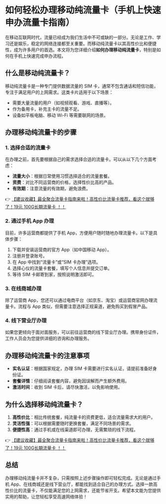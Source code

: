 # 如何轻松办理移动纯流量卡（手机上快速申办流量卡指南）

在移动互联网时代，流量已经成为我们生活中不可或缺的一部分。无论是工作、学习还是娱乐，稳定的网络连接都至关重要。而移动纯流量卡以其高性价比和便捷性，成为许多用户的首选。本文将为您详细介绍**如何办理移动纯流量卡**，特别是如何在手机上快速完成申办流程。

## 什么是移动纯流量卡？

移动纯流量卡是一种专门提供数据流量的 SIM 卡，通常不包含通话和短信功能，专注于满足用户的上网需求。这类卡片适用于以下场景：
- 需要大量流量的用户（如视频观看、游戏、直播等）。
- 作为备用卡，补充主卡的流量不足。
- 设备如平板电脑、移动 Wi-Fi 等需要联网的场景。

## 办理移动纯流量卡的步骤

### 1. 选择合适的流量卡
在办理之前，首先要根据自己的需求选择合适的流量卡。可以从以下几个方面考虑：
- **流量大小**：根据日常使用习惯选择适合的流量套餐。
- **资费**：对比不同运营商的价格，选择性价比高的产品。
- **有效期**：注意流量的有效期，避免浪费。

👉 [【建议收藏】最全聚合流量卡指南来啦！高性价比流量卡推荐，看这个就够了！19元 100G长期流量卡 ！！](https://bit.ly/Liuliangka)

### 2. 通过手机 App 办理
目前，许多运营商都提供了手机 App，方便用户随时随地办理流量卡。以下是具体步骤：
1. 下载并安装运营商的官方 App（如中国移动 App）。
2. 注册并登录账号。
3. 在 App 中找到“流量卡”或“SIM 卡办理”选项。
4. 选择心仪的流量卡套餐，填写个人信息并提交订单。
5. 等待 SIM 卡邮寄到家，按照说明激活即可。

### 3. 在线商城办理
除了运营商 App，您还可以通过电商平台（如京东、淘宝）或运营商官网办理流量卡。流程与 App 类似，但需要注意选择正规渠道，避免购买到假冒产品。

### 4. 线下营业厅办理
如果您更倾向于面对面服务，可以前往运营商的线下营业厅办理。携带身份证件，工作人员会为您提供详细的咨询和办理服务。

## 办理移动纯流量卡的注意事项

- **实名认证**：根据国家规定，办理 SIM 卡需要进行实名认证，请提前准备好身份证。
- **套餐详情**：仔细阅读套餐内容，避免因误解而产生额外费用。
- **激活时间**：收到 SIM 卡后，请尽快激活，以免影响使用。

## 为什么选择移动纯流量卡？

1. **高性价比**：相比传统套餐，纯流量卡的资费更低，适合流量需求大的用户。
2. **灵活性强**：可以根据需要随时更换套餐，满足不同场景的需求。
3. **便捷性高**：通过手机或在线渠道即可办理，无需繁琐的线下流程。

👉 [【建议收藏】最全聚合流量卡指南来啦！高性价比流量卡推荐，看这个就够了！19元 100G长期流量卡 ！！](https://bit.ly/Liuliangka)

## 总结

办理移动纯流量卡并不复杂，只需按照上述步骤操作即可轻松完成。无论是通过手机 App、在线商城还是线下营业厅，都能找到适合自己的办理方式。选择一款高性价比的流量卡，不仅能满足您的上网需求，还能节省开支。希望本文能为您提供实用的帮助，让您轻松享受高速网络体验！